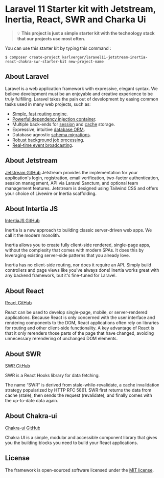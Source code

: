 # Laravel 11 Starter kit with Jetstream, Inertia, React, SWR and Charka Ui
> 💡 **This project is just a simple starter kit with the technology stack that our projects use most often.**

You can use this starter kit by typing this command : 
```shell
$ composer create-project karlverger/laravel11-jetstream-inertia-react-chakra-swr-starter-kit new-project-name
```

## About Laravel

Laravel is a web application framework with expressive, elegant syntax. We believe development must be an enjoyable and creative experience to be truly fulfilling. Laravel takes the pain out of development by easing common tasks used in many web projects, such as:

- [Simple, fast routing engine](https://laravel.com/docs/routing).
- [Powerful dependency injection container](https://laravel.com/docs/container).
- Multiple back-ends for [session](https://laravel.com/docs/session) and [cache](https://laravel.com/docs/cache) storage.
- Expressive, intuitive [database ORM](https://laravel.com/docs/eloquent).
- Database agnostic [schema migrations](https://laravel.com/docs/migrations).
- [Robust background job processing](https://laravel.com/docs/queues).
- [Real-time event broadcasting](https://laravel.com/docs/broadcasting).


## About Jetstream
[Jetstream GitHub](https://github.com/laravel/jetstream)
Jetstream provides the implementation for your application's login, registration, email verification, two-factor authentication, session management, API via Laravel Sanctum, and optional team management features. Jetstream is designed using Tailwind CSS and offers your choice of Livewire or Inertia scaffolding.

## About Intertia JS
[IntertiaJS GitHub](https://github.com/inertiajs)

Inertia is a new approach to building classic server-driven web apps. We call it the modern monolith.

Inertia allows you to create fully client-side rendered, single-page apps, without the complexity that comes with modern SPAs. It does this by leveraging existing server-side patterns that you already love.

Inertia has no client-side routing, nor does it require an API. Simply build controllers and page views like you've always done! Inertia works great with any backend framework, but it's fine-tuned for Laravel.


## About React
[React GitHub](https://github.com/facebook/react)

React can be used to develop single-page, mobile, or server-rendered applications. Because React is only concerned 
with the user interface and rendering components to the DOM, React applications often rely on libraries for routing and other client-side functionality. 
A key advantage of React is that it only rerenders those parts of the page that have changed, avoiding unnecessary rerendering of unchanged DOM elements.

## About SWR
[SWR GitHub](https://github.com/vercel/swr)

SWR is a React Hooks library for data fetching.

The name “SWR” is derived from stale-while-revalidate, a cache invalidation strategy popularized by HTTP RFC 5861. SWR first returns the data from cache (stale), then sends the request (revalidate), and finally comes with the up-to-date data again.

## About Chakra-ui
[Chakra-ui GitHub](https://github.com/chakra-ui/chakra-ui)

Chakra UI is a simple, modular and accessible component library that gives you the building blocks you need to build your React applications.


## License

The framework is open-sourced software licensed under the [MIT license](https://opensource.org/licenses/MIT).
